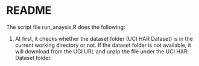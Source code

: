# README


The script file run_anaysis.R does the following:

1) At first, it checks whether the dataset folder (UCI HAR Dataset) is in the current working directory or not. If the dataset folder is not available, it will download from the UCI URL and unzip the file under the UCI HAR Dataset folder.
